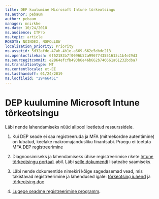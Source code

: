 ```yaml
---
title: DEP kuulumine Microsoft Intune tõrkeotsingu
ms.author: pebaum
author: pebaum
manager: mnirkhe
ms.date: 10/24/2018
ms.audience: ITPro
ms.topic: article
ROBOTS: NOINDEX, NOFOLLOW
localization_priority: Priority
ms.assetid: 5d32afde-47ab-4b1e-a669-662e5dbdc213
ms.openlocfilehash: 6f52183b7f0096b52a9967743551613c1b4e29d3
ms.sourcegitcommit: e2864efcfb493b6e46b662b746661a61232bdba7
ms.translationtype: MT
ms.contentlocale: et-EE
ms.lasthandoff: 01/24/2019
ms.locfileid: "29466451"
---
```

# <a name="troubleshoot-issues-with-dep-enrollment-in-microsoft-intune"></a>DEP kuulumine Microsoft Intune tõrkeotsingu

Läbi nende lahendamiseks nüüd allpool loetletud ressurssidele. 
  
1. Kui DEP seade ei saa registreeruda ja MFA (mitmekordne autentimine) on lubatud, keelake makromajandusliku finantsabi. Praegu ei toetata MFA DEP registreerimine
    
2. Diagnoosimiseks ja lahendamiseks ühise registreerimise rikete [Intune tõrkeotsingu portaali](https://devicemanagement.microsoft.com/#blade/Microsoft_Intune_DeviceSettings/TroubleshootBlade) abil. Läbi [selle dokumendi](https://docs.microsoft.com/en-us/intune/help-desk-operators) lisateabe saamiseks. 
    
3. Läbi nende dokumentide nimekiri kõige sagedasemad vead, mis takistavad registreerimine ja lahendused igale: [tõrkeotsing juhend](https://support.microsoft.com/en-us/help/4039809/troubleshooting-ios-device-enrollment-in-intune) ja [tõrkeotsing doc](https://docs.microsoft.com/en-us/intune-classic/troubleshoot/troubleshoot-device-enrollment-in-intune)
    
4. [Lugege seadme registreerimine programm](https://docs.microsoft.com/en-us/intune/device-enrollment-program-enroll-ios).
    

